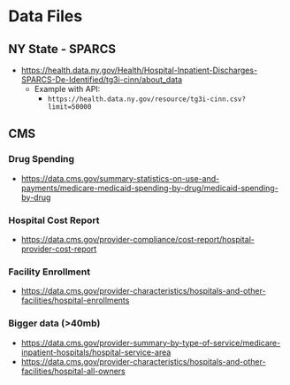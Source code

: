 # Data Files 

## NY State - SPARCS 
- https://health.data.ny.gov/Health/Hospital-Inpatient-Discharges-SPARCS-De-Identified/tg3i-cinn/about_data 
    - Example with API: 
        - `https://health.data.ny.gov/resource/tg3i-cinn.csv?limit=50000`

## CMS 

### Drug Spending 
- https://data.cms.gov/summary-statistics-on-use-and-payments/medicare-medicaid-spending-by-drug/medicaid-spending-by-drug 
### Hospital Cost Report
- https://data.cms.gov/provider-compliance/cost-report/hospital-provider-cost-report 
### Facility Enrollment
- https://data.cms.gov/provider-characteristics/hospitals-and-other-facilities/hospital-enrollments 

### Bigger data (>40mb)
- https://data.cms.gov/provider-summary-by-type-of-service/medicare-inpatient-hospitals/hospital-service-area
- https://data.cms.gov/provider-characteristics/hospitals-and-other-facilities/hospital-all-owners  